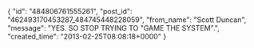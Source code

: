  {
   "id": "484806761555261",
   "post_id": "462493170453287_484745448228059",
   "from_name": "Scott Duncan",
   "message": "YES. SO STOP TRYING TO \"GAME THE SYSTEM\".",
   "created_time": "2013-02-25T08:08:18+0000"
 }
